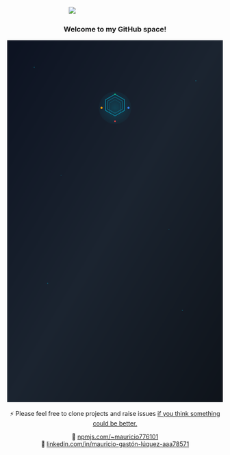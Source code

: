 <div align="center">
   <img
        src="https://github.com/user-attachments/assets/1714285c-2caa-4f78-be3b-7f69aded3d97"
        style="width: 1200px !important; max-width: none !important; margin-top: -150px; margin-left: -200px;"
      />
</div>




<h3 align="center">Welcome to my GitHub space!</h3>
<div align="center">

  ![](./mauro.svg)

⚡ Please feel free to clone projects and raise issues [if you think something could be better.](https://github.com/HX-mluquez)

🔗 [npmjs.com/~mauricio776101](https://npmjs.com/~mauricio776101)  
🔗 [linkedin.com/in/mauricio-gastón-lúquez-aaa78571](https://www.linkedin.com/in/mauricio-gast%C3%B3n-l%C3%BAquez-aaa78571)
</div>
